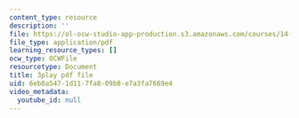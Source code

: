 ```yaml
---
content_type: resource
description: ''
file: https://ol-ocw-studio-app-production.s3.amazonaws.com/courses/14-01sc-principles-of-microeconomics-fall-2011/6eb8a5471d117fa809b8e7a3fa7669e4_9kH0x7V_0Ig.pdf
file_type: application/pdf
learning_resource_types: []
ocw_type: OCWFile
resourcetype: Document
title: 3play pdf file
uid: 6eb8a547-1d11-7fa8-09b8-e7a3fa7669e4
video_metadata:
  youtube_id: null
---
```


